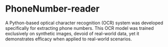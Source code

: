 # PhoneNumber-reader
A Python-based optical character recognition (OCR) system was developed specifically for extracting phone numbers. This OCR model was trained exclusively on synthetic images, devoid of real-world data, yet it demonstrates efficacy when applied to real-world scenarios.
